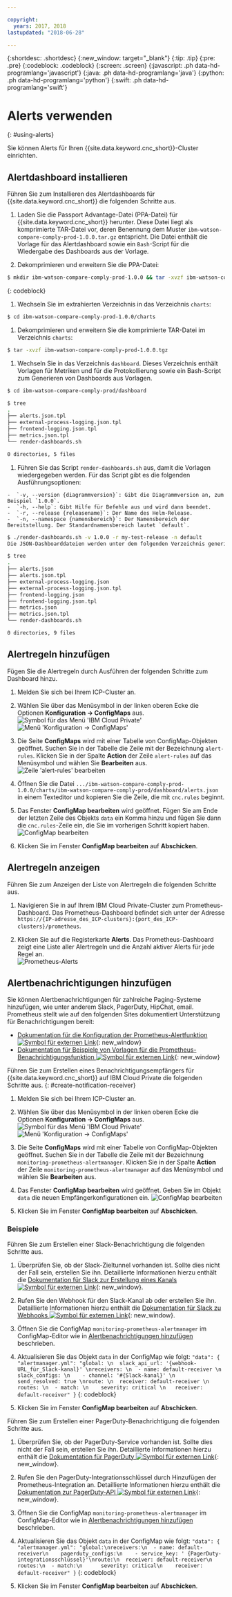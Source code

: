 ```yaml
---

copyright:
  years: 2017, 2018
lastupdated: "2018-06-28"

---
```


{:shortdesc: .shortdesc}
{:new_window: target="_blank"}
{:tip: .tip}
{:pre: .pre}
{:codeblock: .codeblock}
{:screen: .screen}
{:javascript: .ph data-hd-programlang='javascript'}
{:java: .ph data-hd-programlang='java'}
{:python: .ph data-hd-programlang='python'}
{:swift: .ph data-hd-programlang='swift'}

# Alerts verwenden
{: #using-alerts}

Sie können Alerts für Ihren {{site.data.keyword.cnc_short}}-Cluster einrichten.

## Alertdashboard installieren

Führen Sie zum Installieren des Alertdashboards für {{site.data.keyword.cnc_short}} die folgenden Schritte aus.

 1. Laden Sie die Passport Advantage-Datei (PPA-Datei) für {{site.data.keyword.cnc_short}} herunter. Diese Datei liegt als komprimierte TAR-Datei vor, deren Benennung dem Muster `ibm-watson-compare-comply-prod-1.0.0.tar.gz` entspricht. Die Datei enthält die Vorlage für das Alertdashboard sowie ein `Bash`-Script für die Wiedergabe des Dashboards aus der Vorlage.

 1. Dekomprimieren und erweitern Sie die PPA-Datei:
  ```bash
  $ mkdir ibm-watson-compare-comply-prod-1.0.0 && tar -xvzf ibm-watson-compare-comply-prod-1.0.0.tar.gz -C ibm-watson-compare-comply-prod-1.0.0
  ```
  {: codeblock}

 1. Wechseln Sie im extrahierten Verzeichnis in das Verzeichnis `charts`:
   ```bash
   $ cd ibm-watson-compare-comply-prod-1.0.0/charts    
   ```

 1. Dekomprimieren und erweitern Sie die komprimierte TAR-Datei im Verzeichnis `charts`:
   ```bash
   $ tar -xvzf ibm-watson-compare-comply-prod-1.0.0.tgz
   ```

 1. Wechseln Sie in das Verzeichnis `dashboard`. Dieses Verzeichnis enthält Vorlagen für Metriken und für die Protokollierung sowie ein Bash-Script zum Generieren von Dashboards aus Vorlagen.

   ```bash
   $ cd ibm-watson-compare-comply-prod/dashboard

   $ tree
   .
   ├── alerts.json.tpl
   ├── external-process-logging.json.tpl
   ├── frontend-logging.json.tpl
   ├── metrics.json.tpl
   └── render-dashboards.sh

   0 directories, 5 files
   ```

  1. Führen Sie das Script `render-dashboards.sh` aus, damit die Vorlagen wiedergegeben werden. Für das Script gibt es die folgenden Ausführungsoptionen:
  
    -  `-v, --version {diagrammversion}`: Gibt die Diagrammversion an, zum Beispiel `1.0.0`.
    -  `-h, --help`: Gibt Hilfe für Befehle aus und wird dann beendet.
    -  `-r, --release {releasename}`: Der Name des Helm-Release.
    -  `-n, --namespace {namensbereich}`: Der Namensbereich der Bereitstellung. Der Standardnamensbereich lautet `default`.

   ```bash
   $ ./render-dashboards.sh -v 1.0.0 -r my-test-release -n default
   Die JSON-Dashboarddateien werden unter dem folgenden Verzeichnis generiert: /Users/{benutzer}/Downloads/ibm-watson-compare-comply-prod-1.0.0/charts/ibm-watson-compare-comply-prod/dashboard.

   $ tree
   .
   ├── alerts.json
   ├── alerts.json.tpl
   ├── external-process-logging.json
   ├── external-process-logging.json.tpl
   ├── frontend-logging.json
   ├── frontend-logging.json.tpl
   ├── metrics.json
   ├── metrics.json.tpl
   └── render-dashboards.sh

   0 directories, 9 files
   ```

## Alertregeln hinzufügen

Fügen Sie die Alertregeln durch Ausführen der folgenden Schritte zum Dashboard hinzu.

  1. Melden Sie sich bei Ihrem ICP-Cluster an.

  1. Wählen Sie über das Menüsymbol in der linken oberen Ecke die Optionen **Konfiguration -> ConfigMaps** aus.
      ![Symbol für das Menü 'IBM Cloud Private'](images/icp-menu.png) <br />
      ![Menü 'Konfiguration -> ConfigMaps'](images/configmaps.png)

  1.  Die Seite **ConfigMaps** wird mit einer Tabelle von ConfigMap-Objekten geöffnet. Suchen Sie in der Tabelle die Zeile mit der Bezeichnung `alert-rules`. Klicken Sie in der Spalte **Action** der Zeile `alert-rules` auf das Menüsymbol und wählen Sie **Bearbeiten** aus.
     ![Zeile 'alert-rules' bearbeiten](images/configmaps-page.png)

  1. Öffnen Sie die Datei `.../ibm-watson-compare-comply-prod-1.0.0/charts/ibm-watson-compare-comply-prod/dashboard/alerts.json` in einem Texteditor und kopieren Sie die Zeile, die mit `cnc.rules` beginnt.

  1. Das Fenster **ConfigMap bearbeiten** wird geöffnet. Fügen Sie am Ende der letzten Zeile des Objekts `data` ein Komma hinzu und fügen Sie dann die `cnc.rules`-Zeile ein, die Sie im vorherigen Schritt kopiert haben. <br />
     ![ConfigMap bearbeiten](images/edit-configmap.png)

  1. Klicken Sie im Fenster **ConfigMap bearbeiten** auf **Abschicken**.

## Alertregeln anzeigen

Führen Sie zum Anzeigen der Liste von Alertregeln die folgenden Schritte aus.

  1. Navigieren Sie in auf Ihrem IBM Cloud Private-Cluster zum Prometheus-Dashboard. Das Prometheus-Dashboard befindet sich unter der Adresse `https://{IP-adresse_des_ICP-clusters}:{port_des_ICP-clusters}/prometheus`.

  1. Klicken Sie auf die Registerkarte **Alerts**. Das Prometheus-Dashboard zeigt eine Liste aller Alertregeln und die Anzahl aktiver Alerts für jede Regel an. <br />
    ![Prometheus-Alerts](images/prometheus-dboard.png)

## Alertbenachrichtigungen hinzufügen

Sie können Alertbenachrichtigungen für zahlreiche Paging-Systeme hinzufügen, wie unter anderem Slack, PagerDuty, HipChat, email. Prometheus stellt wie auf den folgenden Sites dokumentiert Unterstützung für Benachrichtigungen bereit:

 - [Dokumentation für die Konfiguration der Prometheus-Alertfunktion ![Symbol für externen Link](../../icons/launch-glyph.svg "Symbol für externen Link")](https://prometheus.io/docs/alerting/configuration/){: new_window}
 - [Dokumentation für Beispiele von Vorlagen für die Prometheus-Benachrichtigungsfunktion ![Symbol für externen Link](../../icons/launch-glyph.svg "Symbol für externen Link")](https://prometheus.io/docs/alerting/notification_examples/){: new_window}

Führen Sie zum Erstellen eines Benachrichtigungsempfängers für {{site.data.keyword.cnc_short}} auf IBM Cloud Private die folgenden Schritte aus.
{: #create-notification-receiver}

  1. Melden Sie sich bei Ihrem ICP-Cluster an.

  1. Wählen Sie über das Menüsymbol in der linken oberen Ecke die Optionen **Konfiguration -> ConfigMaps** aus. <br />
      ![Symbol für das Menü 'IBM Cloud Private'](images/icp-menu.png) <br />
      ![Menü 'Konfiguration -> ConfigMaps'](images/configmaps.png)

  1.  Die Seite **ConfigMaps** wird mit einer Tabelle von ConfigMap-Objekten geöffnet. Suchen Sie in der Tabelle die Zeile mit der Bezeichnung `monitoring-prometheus-alertmanager`. Klicken Sie in der Spalte **Action** der Zeile `monitoring-prometheus-alertmanager` auf das Menüsymbol und wählen Sie **Bearbeiten** aus.

  1. Das Fenster **ConfigMap bearbeiten** wird geöffnet. Geben Sie im Objekt `data` die neuen Empfängerkonfigurationen ein.
     ![ConfigMap bearbeiten](images/prom-alert-edit.png)

  1. Klicken Sie im Fenster **ConfigMap bearbeiten** auf **Abschicken**.

### Beispiele

Führen Sie zum Erstellen einer Slack-Benachrichtigung die folgenden Schritte aus.

  1. Überprüfen Sie, ob der Slack-Zieltunnel vorhanden ist. Sollte dies nicht der Fall sein, erstellen Sie ihn. Detaillierte Informationen hierzu enthält die [Dokumentation für Slack zur Erstellung eines Kanals ![Symbol für externen Link](../../icons/launch-glyph.svg "Symbol für externen Link")](https://get.slack.help/hc/en-us/articles/201402297-Create-a-channel){: new_window}.

  1. Rufen Sie den Webhook für den Slack-Kanal ab oder erstellen Sie ihn. Detaillierte Informationen hierzu enthält die [Dokumentation für Slack zu Webhooks ![Symbol für externen Link](../../icons/launch-glyph.svg "Symbol für externen Link")](https://get.slack.help/hc/en-us/articles/115005265063-Incoming-WebHooks-for-Slack){: new_window}.

  1. Öffnen Sie die ConfigMap `monitoring-prometheus-alertmanager` im ConfigMap-Editor wie in [Alertbenachrichtigungen hinzufügen](#create-notification-receiver) beschrieben.

  1. Aktualisieren Sie das Objekt `data` in der ConfigMap wie folgt:
    ```
    "data": {
      "alertmanager.yml": "global: \n  slack_api_url: '{webhook-URL_für_Slack-kanal}' \nreceivers: \n  - name: default-receiver \n    slack_configs: \n    - channel: '#{Slack-kanal}' \n      send_resolved: true \nroute: \n  receiver: default-receiver \n  routes: \n  - match: \n    severity: critical \n   receiver: default-receiver"
    }
    ```
    {: codeblock}

  1. Klicken Sie im Fenster **ConfigMap bearbeiten** auf **Abschicken**.

Führen Sie zum Erstellen einer PagerDuty-Benachrichtigung die folgenden Schritte aus.

  1. Überprüfen Sie, ob der PagerDuty-Service vorhanden ist. Sollte dies nicht der Fall sein, erstellen Sie ihn. Detaillierte Informationen hierzu enthält die [Dokumentation für PagerDuty ![Symbol für externen Link](../../icons/launch-glyph.svg "Symbol für externen Link")](https://v2.developer.pagerduty.com/docs){: new_window}.

  1. Rufen Sie den PagerDuty-Integrationsschlüssel durch Hinzufügen der Prometheus-Integration an. Detaillierte Informationen hierzu enthält die [Dokumentation zur PagerDuty-API ![Symbol für externen Link](../../icons/launch-glyph.svg "Symbol für externen Link")](https://v2.developer.pagerduty.com/docs/events-api){: new_window}.

  1. Öffnen Sie die ConfigMap `monitoring-prometheus-alertmanager` im ConfigMap-Editor wie in [Alertbenachrichtigungen hinzufügen](#create-notification-receiver) beschrieben.

  1. Aktualisieren Sie das Objekt `data` in der ConfigMap wie folgt:
    ```
    "data": {
      "alertmanager.yml": "global:\nreceivers:\n  - name: default-receiver\n    pagerduty_configs:\n    - service_key: ' {PagerDuty-integrationsschlüssel}'\nroute:\n  receiver: default-receiver\n  routes:\n  - match:\n      severity: critical\n    receiver: default-receiver"
    }
    ```
    {: codeblock}

  1. Klicken Sie im Fenster **ConfigMap bearbeiten** auf **Abschicken**.
  

